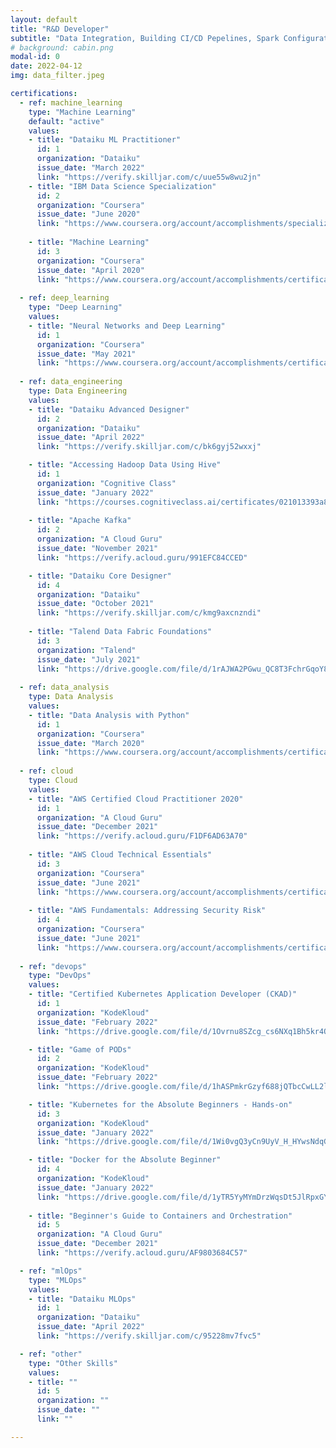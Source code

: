 ```yaml
---
layout: default
title: "R&D Developer"
subtitle: "Data Integration, Building CI/CD Pepelines, Spark Configuration"
# background: cabin.png
modal-id: 0
date: 2022-04-12
img: data_filter.jpeg

certifications:
  - ref: machine_learning
    type: "Machine Learning"
    default: "active"
    values: 
    - title: "Dataiku ML Practitioner"
      id: 1
      organization: "Dataiku"
      issue_date: "March 2022"
      link: "https://verify.skilljar.com/c/uue55w8wu2jn"
    - title: "IBM Data Science Specialization"
      id: 2
      organization: "Coursera"
      issue_date: "June 2020"
      link: "https://www.coursera.org/account/accomplishments/specialization/certificate/Q7FWKTXWV6B9"
    
    - title: "Machine Learning"
      id: 3
      organization: "Coursera"
      issue_date: "April 2020"
      link: "https://www.coursera.org/account/accomplishments/certificate/9YSNMM4TFPFM"
    
  - ref: deep_learning
    type: "Deep Learning"
    values:
    - title: "Neural Networks and Deep Learning"
      id: 1
      organization: "Coursera"
      issue_date: "May 2021"
      link: "https://www.coursera.org/account/accomplishments/certificate/L9DSBYSH6ZP2"
    
  - ref: data_engineering
    type: Data Engineering
    values:
    - title: "Dataiku Advanced Designer"
      id: 2
      organization: "Dataiku"
      issue_date: "April 2022"
      link: "https://verify.skilljar.com/c/bk6gyj52wxxj"

    - title: "Accessing Hadoop Data Using Hive"
      id: 1
      organization: "Cognitive Class"
      issue_date: "January 2022"
      link: "https://courses.cognitiveclass.ai/certificates/021013393a8a4141916b5ff2d13fd179"
    
    - title: "Apache Kafka"
      id: 2
      organization: "A Cloud Guru"
      issue_date: "November 2021"
      link: "https://verify.acloud.guru/991EFC84CCED"

    - title: "Dataiku Core Designer"
      id: 4
      organization: "Dataiku"
      issue_date: "October 2021"
      link: "https://verify.skilljar.com/c/kmg9axcnzndi"
    
    - title: "Talend Data Fabric Foundations"
      id: 3
      organization: "Talend"
      issue_date: "July 2021"
      link: "https://drive.google.com/file/d/1rAJWA2PGwu_QC8T3FchrGqoY87noy18u/view?usp=sharing"
    
  - ref: data_analysis
    type: Data Analysis
    values: 
    - title: "Data Analysis with Python"
      id: 1
      organization: "Coursera"
      issue_date: "March 2020"
      link: "https://www.coursera.org/account/accomplishments/certificate/2QE73QE2JSCW"
    
  - ref: cloud
    type: Cloud
    values:
    - title: "AWS Certified Cloud Practitioner 2020"
      id: 1
      organization: "A Cloud Guru"
      issue_date: "December 2021"
      link: "https://verify.acloud.guru/F1DF6AD63A70"
  
    - title: "AWS Cloud Technical Essentials"
      id: 3
      organization: "Coursera"
      issue_date: "June 2021"
      link: "https://www.coursera.org/account/accomplishments/certificate/RKZ23YQDQZLN"
    
    - title: "AWS Fundamentals: Addressing Security Risk"
      id: 4
      organization: "Coursera"
      issue_date: "June 2021"
      link: "https://www.coursera.org/account/accomplishments/certificate/4T8RXWZTN72J"
    
  - ref: "devops"
    type: "DevOps"
    values: 
    - title: "Certified Kubernetes Application Developer (CKAD)"
      id: 1
      organization: "KodeKloud"
      issue_date: "February 2022"
      link: "https://drive.google.com/file/d/1Ovrnu8SZcg_cs6NXq1Bh5kr4OUcKIquE/view?usp=sharing"

    - title: "Game of PODs"
      id: 2
      organization: "KodeKloud"
      issue_date: "February 2022"
      link: "https://drive.google.com/file/d/1hASPmkrGzyf688jQTbcCwLL2lSn5pjLO/view?usp=sharing"

    - title: "Kubernetes for the Absolute Beginners - Hands-on"
      id: 3
      organization: "KodeKloud"
      issue_date: "January 2022"
      link: "https://drive.google.com/file/d/1Wi0vgQ3yCn9UyV_H_HYwsNdqG63PoGkq/view?usp=sharing"

    - title: "Docker for the Absolute Beginner"
      id: 4
      organization: "KodeKloud"
      issue_date: "January 2022"
      link: "https://drive.google.com/file/d/1yTR5YyMYmDrzWqsDt5JlRpxGYBH35ANm/view?usp=sharing"
    
    - title: "Beginner's Guide to Containers and Orchestration"
      id: 5
      organization: "A Cloud Guru"
      issue_date: "December 2021"
      link: "https://verify.acloud.guru/AF9803684C57"

  - ref: "mlOps"
    type: "MLOps"
    values:
    - title: "Dataiku MLOps"
      id: 1
      organization: "Dataiku"
      issue_date: "April 2022"
      link: "https://verify.skilljar.com/c/95228mv7fvc5"

  - ref: "other"
    type: "Other Skills"
    values:
    - title: ""
      id: 5
      organization: ""
      issue_date: ""
      link: ""

---
```

